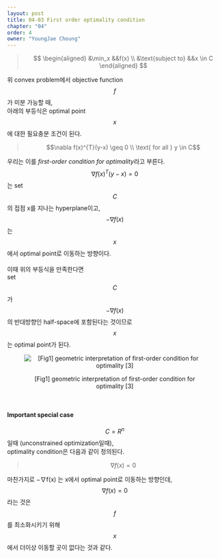 ```yaml
---
layout: post
title: 04-03 First order optimality condition
chapter: "04"
order: 4
owner: "YoungJae Choung"
---
```

>$$
\begin{aligned}
&\min_x &&f(x) \\
&\text{subject to} &&x \in C
\end{aligned}
$$

위 convex problem에서 objective function $$f$$가 미분 가능할 때, <br>
아래의 부등식은 optimal point $$x$$에 대한 필요충분 조건이 된다.

> $$\nabla f(x)^{T}(y-x) \geq 0 \\
> \text{ for all } y \in C$$

우리는 이를 *first-order condition for optimality*라고 부른다. <br>
$$\nabla f(x)^{T}(y-x) = 0$$는 set $$C$$의 접점 x를 지나는 hyperplane이고, <br>
$$- \nabla f(x)$$는 $$x$$에서 optimal point로 이동하는 방향이다. <br><br>
이때 위의 부등식을 만족한다면 <br>
set $$C$$가 $$- \nabla f(x)$$의 반대방향인 half-space에 포함된다는 것이므로 <br>
$$x$$는 optimal point가 된다.<br>

<figure class="image" style="align: center;">
<p align="center">
  <img src="https://wikidocs.net/images/page/18337/first-order-condition.png" alt="[Fig1] geometric interpretation of first-order condition for optimality [3]">
  <figcaption style="text-align: center;">[Fig1] geometric interpretation of first-order condition for optimality [3]</figcaption>
</p>
</figure>
<br>

#### Important special case
$$C = R^n$$일때 (unconstrained optimization일때), <br>
optimality condition은 다음과 같이 정의된다.
> $$\nabla f(x) = 0$$

마찬가지로 −∇f(x) 는 x에서 optimal point로 이동하는 방향인데, <br>
$$\nabla f(x) = 0$$라는 것은 <br>
$$f$$를 최소화시키기 위해 $$x$$에서 더이상 이동할 곳이 없다는 것과 같다.
